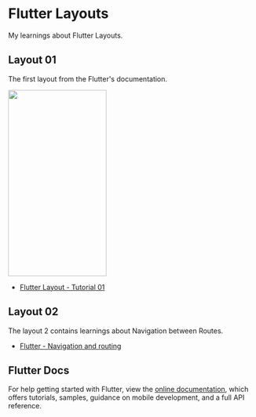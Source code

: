 # Flutter Layouts

My learnings about Flutter Layouts.

## Layout 01

The first layout from the Flutter's documentation.

<img src="https://flutter.dev/assets/ui/layout/lakes-2e8707102ca4f56f44e40ce3703606e1600ac1574fe5544c0f2d96f966bed853.jpg" width="200" height="380" />

- [Flutter Layout - Tutorial 01](https://flutter.dev/docs/development/ui/layout/tutorial)


## Layout 02

The layout 2 contains learnings about Navigation between Routes.

- [Flutter - Navigation and routing](https://flutter.dev/docs/development/ui/navigation)

## Flutter Docs
For help getting started with Flutter, view the
[online documentation](https://flutter.dev/docs), which offers tutorials,
samples, guidance on mobile development, and a full API reference.
